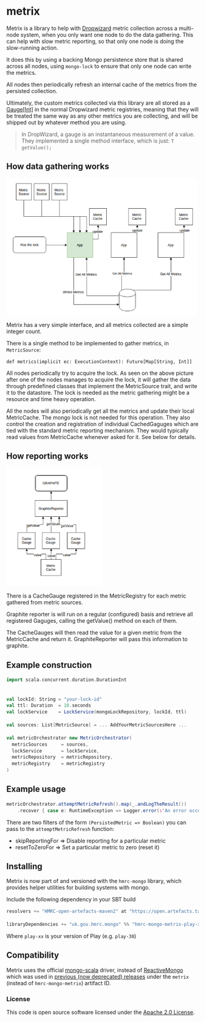 
# metrix

Metrix is a library to help with [Dropwizard](https://metrics.dropwizard.io) metric collection across a multi-node system,
when you only want one node to do the data gathering. This can help with slow metric reporting, so that only one node is
doing the slow-running action.

It does this by using a backing Mongo persistence store that is shared across all nodes, using `mongo-lock` to ensure
that only one node can write the metrics.

All nodes then periodically refresh an internal cache of the metrics from the persisted collection.

Ultimately, the custom metrics collected via this library are all stored as a [Gauge[Int]](https://metrics.dropwizard.io/3.1.0/getting-started/#gauges)
in the normal Dropwizard metric registries, meaning that they will be treated the same way as any other metrics you are
collecting, and will be shipped out by whatever method you are using.

> In DropWizard, a gauge is an instantaneous measurement of a value. They implemented a single method interface, which is just:
> `T getValue();`

## How data gathering works
<img src="./diagrams/metrixDataGathering.png" width="500" alt="Metric Gathering">

Metrix has a very simple interface, and all metrics collected are a simple integer count.

There is a single method to be implemented to gather metrics, in `MetricSource`:

```
def metrics(implicit ec: ExecutionContext): Future[Map[String, Int]]
```

All nodes periodically try to acquire the lock. As seen on the above picture after one of the nodes manages to acquire the
lock, it will gather the data through predefined classes that implement the MetricSource trait, and write it to the datastore.
The lock is needed as the metric gathering might be a resource and time heavy operation.

All the nodes will also periodically get all the metrics and update their local MetricCache. The mongo lock is not needed
for this operation. They also control the creation and registration of individual CachedGaguges which are tied with the standard metric reporting mechanism. They would typically read values from MetricCache whenever asked for it. See below for details.

## How reporting works

<img src="./diagrams/metricReportingMechanism.png" width="250" alt="Metric Reporting">

There is a CacheGauge registered in the MetricRegistry for each metric gathered from metric sources.

Graphite reporter is will run on a regular (configured) basis and retrieve all registered Gaguges, calling the
getValue() method on each of them.

The CacheGauges will then read the value for a given metric from the MetricCache and return it. GraphiteReporter will pass
this information to graphite.

## Example construction
``` scala
import scala.concurrent.duration.DurationInt


val lockId: String = "your-lock-id"
val ttl: Duration  = 10.seconds
val lockService    = LockService(mongoLockRepository, lockId, ttl)

val sources: List[MetricSource] = ... AddYourMetricSourcesHere ...

val metricOrchestrator new MetricOrchestrator(
  metricSources     = sources,
  lockService       = lockService,
  metricRepository  = metricRepository,
  metricRegistry    = metricRegistry
)
```
## Example usage
``` scala
metricOrchestrator.attemptMetricRefresh().map(_.andLogTheResult())
    .recover { case e: RuntimeException => Logger.error(s"An error occurred processing metrics: ${e.getMessage}", e) }
```

There are two filters of the form `(PersistedMetric => Boolean)` you can pass to the `attemptMetricRefresh` function:

 * skipReportingFor => Disable reporting for a particular metric
 * resetToZeroFor   => Set a particular metric to zero (reset it)

## Installing

Metrix is now part of and versioned with the `hmrc-mongo` library, which provides helper utilities for building systems with mongo.

Include the following dependency in your SBT build

``` scala
resolvers += "HMRC-open-artefacts-maven2" at "https://open.artefacts.tax.service.gov.uk/maven2"

libraryDependencies += "uk.gov.hmrc.mongo" %% "hmrc-mongo-metrix-play-xx" % "[INSERT-VERSION]"
```

Where `play-xx` is your version of Play (e.g. `play-30`)

## Compatibility
Metrix uses the official [mongo-scala](https://mongodb.github.io/mongo-scala-driver/) driver, instead of [ReactiveMongo](https://github.com/ReactiveMongo/ReactiveMongo)
which was used in [previous (now deprecated) releases](https://github.com/hmrc/metrix) under the `metrix` (instead of `hmrc-mongo-metrix`) artifact ID.

### License

This code is open source software licensed under the [Apache 2.0 License]("http://www.apache.org/licenses/LICENSE-2.0.html").
